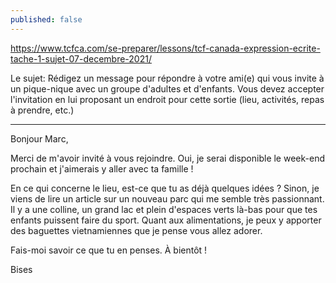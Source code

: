```yaml
---
published: false
---
```

https://www.tcfca.com/se-preparer/lessons/tcf-canada-expression-ecrite-tache-1-sujet-07-decembre-2021/

Le sujet: Rédigez un message pour répondre à votre ami(e) qui vous invite à un pique-nique avec un groupe d'adultes et d'enfants. Vous devez accepter l'invitation en lui proposant un endroit pour cette sortie (lieu, activités, repas à prendre, etc.)

---

Bonjour Marc,

Merci de m'avoir invité à vous rejoindre. Oui, je serai disponible le week-end prochain et j'aimerais y aller avec ta famille !

En ce qui concerne le lieu, est-ce que tu as déjà quelques idées ? Sinon, je viens de lire un article sur un nouveau parc qui me semble très passionnant. Il y a une colline, un grand lac et plein d'espaces verts là-bas pour que tes enfants puissent faire du sport. Quant aux alimentations, je peux y apporter des baguettes vietnamiennes que je pense vous allez adorer.

Fais-moi savoir ce que tu en penses. À bientôt !

Bises